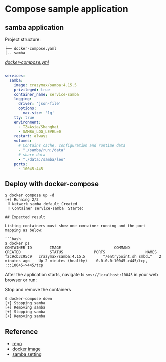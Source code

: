 # Compose sample application

## samba application

Project structure:

```text
├── docker-compose.yaml
|-- samba
```

[_docker-compose.yml_](docker-compose.yml)

```yaml

services:
  samba:
    image: crazymax/samba:4.15.5
    privileged: true
    container_name: service-samba
    logging:
      driver: 'json-file'
      options:
        max-size: '1g'
    tty: true
    environment:
      - TZ=Asia/Shanghai
      - SAMBA_LOG_LEVEL=0
    restart: always
    volumes:
      # Contains cache, configuration and runtime data
      - "./samba/run:/data"
      # share data
      - "./data:/samba/leo"
    ports:
      - 10045:445
```

## Deploy with docker-compose

```compose
$ docker compose up -d
[+] Running 2/2
 ⠿ Network samba_default Created              
 ⠿ Container service-samba  Started    

## Expected result

Listing containers must show one container running and the port mapping as below:

```bash
$ docker ps
CONTAINER ID        IMAGE                        COMMAND                  CREATED             STATUS              PORTS                  NAMES
f2c9cb3c95c9   crazymax/samba:4.15.5        "/entrypoint.sh smbd…"   2 minutes ago    Up 2 minutes (healthy)    0.0.0.0:10045->445/tcp, :::10045->445/tcp     
```

After the application starts, navigate to `sms://localhost:10045` in your web browser or run:

Stop and remove the containers

```compose
$ docker-compose down
[+] Stopping samba
[+] Removing samba
[+] Stopping samba
[+] Removing samba
```

## Reference

- [repo](https://github.com/crazy-max/docker-samba)
- [docker image](https://hub.docker.com/r/crazymax/samba/tags?page=1&ordering=last_updated)
- [samba setting](https://handerfly.github.io/%E8%BF%90%E7%BB%B4/2019/08/29/samba/)